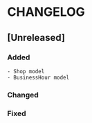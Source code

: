 # CHANGELOG


## [Unreleased]

### Added
    - Shop model
    - BusinessHour model

### Changed

### Fixed
